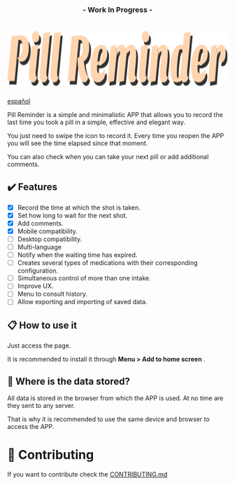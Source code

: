 <!-- # <img src="docs/icon.svg" height="125px"/> Pill reminder -->

<h3 align="center">- Work In Progress -</h3>

# <img src="docs/banner.svg" height="125px" alt="Pill Reminder logo"/>

[español](README.es.md)

Pill Reminder is a simple and minimalistic APP that allows you to record the last time you took a pill in a simple, effective and elegant way.

You just need to swipe the icon to record it. Every time you reopen the APP you will see the time elapsed since that moment.

You can also check when you can take your next pill or add additional comments.

## :heavy_check_mark: Features

- [x] Record the time at which the shot is taken.
- [x] Set how long to wait for the next shot.
- [x] Add comments.
- [x] Mobile compatibility.
- [ ] Desktop compatibility.
- [ ] Multi-language
- [ ] Notify when the waiting time has expired.
- [ ] Creates several types of medications with their corresponding configuration.
- [ ] Simultaneous control of more than one intake.
- [ ] Improve UX.
- [ ] Menu to consult history.
- [ ] Allow exporting and importing of saved data.

## :clipboard: How to use it

Just access the page.

It is recommended to install it through **Menu > Add to home screen** .

## :floppy_disk: Where is the data stored?

All data is stored in the browser from which the APP is used. At no time are they sent to any server.

That is why it is recommended to use the same device and browser to access the APP.

<a name="contributing"></a>

# :revolving_hearts: Contributing

If you want to contribute check the [CONTRIBUTING.md](.github/CONTRIBUTING.md)
